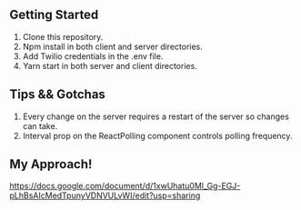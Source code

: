 ## Getting Started

1. Clone this repository.
2. Npm install in both client and server directories.
3. Add Twilio credentials in the .env file.
4. Yarn start in both server and client directories.

## Tips && Gotchas

1. Every change on the server requires a restart of the server so changes can take.
2. Interval prop on the ReactPolling component controls polling frequency.

## My Approach!
https://docs.google.com/document/d/1xwUhatu0Ml_Gg-EGJ-pLhBsAIcMedTpunyVDNVULvWI/edit?usp=sharing



